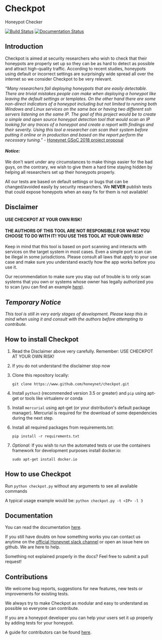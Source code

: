 # Checkpot
Honeypot Checker

[![Build Status](https://travis-ci.org/vladalexgit/checkpot.svg?branch=master)](https://travis-ci.org/vladalexgit/checkpot)
[![Documentation Status](https://readthedocs.org/projects/checkpot/badge/?version=latest)](http://checkpot.readthedocs.io/en/latest/?badge=latest)

## Introduction

Checkpot is aimed at security researchers who wish to check that their honeypots are properly set up so they can be as hard to detect as possible and attract high-quality traffic. According to recent studies, honeypots using default or incorrect settings are surprisingly wide spread all over the internet so we consider Checkpot to be very relevant.

 _“Many researchers fail deploying honeypots that are easily detectable. There are trivial mistakes people can make when deploying a honeypot like leaving the default settings or templates. On the other hand there are some non-direct indicators of a honeypot including but not limited to running both Windows and Linux services on the same box or having two different ssh servers listening on the same IP. The goal of this project would be to create a simple and open source honeypot detection tool that would scan an IP looking for any traces of a honeypot and create a report with findings and their severity. Using this tool a researcher can scan their system before putting it online or in production and based on the report perform the necessary tuning.”_ - [Honeynet GSoC 2018 project proposal](https://www.honeynet.org/gsoc2018/ideas#honeypot-detection)

#### _Notice:_

We don't want under any circumstances to make things easier for the bad guys, on the contrary, we wish to give them a hard time staying hidden by helping all researchers set up their honeypots properly.
 
All our tests are based on default settings or bugs that can be changed/avoided easily by security researchers. We **NEVER** publish tests that could expose honeypots when an easy fix for them is not available!

## Disclaimer

#### USE CHECKPOT AT YOUR OWN RISK!
 
#### THE AUTHORS OF THIS TOOL ARE NOT RESPONSIBLE FOR WHAT YOU CHOOSE TO DO WITH IT! YOU USE THIS TOOL AT YOUR OWN RISK!
 
Keep in mind that this tool is based on port scanning and interacts with services on the target system in most cases. Even a simple port scan can be illegal in some jurisdictions. Please consult all laws that apply to your use case and make sure you understand exactly how the app works before you use it.
 
Our recommendation to make sure you stay out of trouble is to only scan systems that you own or systems whose owner has legally authorized you to scan (you can find an example [here](https://www.owasp.org/index.php/Authorization_form)).

## _Temporary Notice_

_This tool is still in very early stages of development. Please keep this in mind when using it and consult with the authors before attempting to contribute._

## How to install Checkpot

   1. Read the Disclaimer above very carefully. Remember: USE CHECKPOT AT YOUR OWN RISK!
   2. If you do not understand the disclaimer stop now
   3. Clone this repository locally:
   
        `git clone https://www.github.com/honeynet/checkpot.git`
   
   4. Install `python3` (recommended version 3.5 or greater) and `pip` using apt-get or tools like virtualenv or conda
   
   5. Install `mercurial` using apt-get (or your distribution's default package manager). Mercurial is required for the download of some dependencies during the next step.
   
   6. Install all required packages from requirements.txt:
   
        `pip install -r requirements.txt`
   
   7. _Optional:_ If you wish to run the automated tests or use the containers framework for development purposes install docker.io:
   
        `sudo apt-get install docker.io`

## How to use Checkpot

Run `python checkpot.py` without any arguments to see all available commands

A typical usage example would be: `python checkpot.py -t <IP> -l 3` 

## Documentation

You can read the documentation [here](checkpot.readthedocs.io).

If you still have doubts on how something works you can contact us anytime on the [official Honeynet slack channel](honeynetpublic.slack.com) or open an issue here on github. We are here to help.

Something not explained properly in the docs? Feel free to submit a pull request!

## Contributions

We welcome bug reports, suggestions for new features, new tests or improvements for existing tests.
 
We always try to make Checkpot as modular and easy to understand as possible so everyone can contribute.
 
If you are a honeypot developer you can help your users set it up properly by adding tests for your honeypot.
  
A guide for contributors can be found [here](checkpot.readthedocs.io/en/latest/guides_for_contributors.html).
